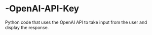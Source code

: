 # -OpenAI-API-Key
 Python code that uses the OpenAI API to take input from the user and display the response.
